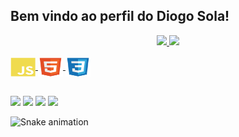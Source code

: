 ## Bem vindo ao perfil do Diogo Sola!
<div align="center">
  <a href="https://github.com/diogo-sola">
  <img height="180em" src="https://github-readme-stats.vercel.app/api?username=diogo-sola&card_width=400px&bg_color=000000,0a0d30,0d1140&title_color=ffffff&text_color=b2b4c2&border_color=3343f5&icon_color=3343f5&show_icons=true&theme=dark&include_all_commits=true&count_private=true"/>
  <img height="180em" src="https://github-readme-stats.vercel.app/api/top-langs/?username=diogo-sola&card_width=250px&bg_color=000000,0a0d30,0d1140&title_color=ffffff&border_color=3343f5&text_color=b2b4c2&layout=compact&langs_count=6&theme=dark"/>
</div>

<div style="display: inline_block"><br>
  <img align="center" alt="Js" height="30" width="40" src="https://raw.githubusercontent.com/devicons/devicon/master/icons/javascript/javascript-plain.svg">
  <img align="center" alt="HTML" height="30" width="40" src="https://raw.githubusercontent.com/devicons/devicon/master/icons/html5/html5-original.svg">
  <img align="center" alt="CSS" height="30" width="40" src="https://raw.githubusercontent.com/devicons/devicon/master/icons/css3/css3-original.svg">
</div>
 
  <br>
 
 <div> 
  
  <a href="" target="_blank"><img src="https://img.shields.io/badge/-LinkedIn-%230077B5?style=for-the-badge&logo=linkedin&logoColor=white" target="_blank"></a> 
  <a href="https://www.instagram.com/diogoosola" target="_blank"><img src="https://img.shields.io/badge/-Instagram-%23E4405F?style=for-the-badge&logo=instagram&logoColor=white" target="_blank"></a>
  <a href = "mailto:diogo.sola@gmal.com"><img src="https://img.shields.io/badge/-Gmail-%23333?style=for-the-badge&logo=gmail&logoColor=white" target="_blank"></a>
  <a href="https://www.youtube.com/c/SolasGarage" target="_blank"><img src="https://img.shields.io/badge/YouTube-FF0000?style=for-the-badge&logo=youtube&logoColor=white" target="_blank"></a>
 
  ![Snake animation](https://github.com/diogo-sola/diogo-sola/blob/output/github-contribution-grid-snake.svg)

</div>
